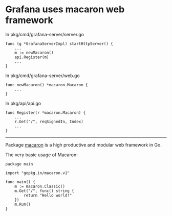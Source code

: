 # Grafana uses macaron web framework

In pkg/cmd/grafana-server/server.go

```
func (g *GrafanaServerImpl) startHttpServer() {
    ...
    m := newMacaron()
    api.Register(m)
    ...
}
```

In pkg/cmd/grafana-server/web.go

```
func newMacaron() *macaron.Macaron {
    ...
}
```

In pkg/api/api.go

```
func Register(r *macaron.Macaron) {
    ...
    r.Get("/", reqSignedIn, Index)
    ...
}
```

---

Package [macaron](https://github.com/go-macaron/macaron) is a high productive and modular web framework in Go.

The very basic usage of Macaron:

```
package main

import "gopkg.in/macaron.v1"

func main() {
	m := macaron.Classic()
	m.Get("/", func() string {
		return "Hello world!"
	})
	m.Run()
}
```